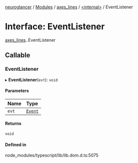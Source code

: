 [neuroglancer](../README.md) / [Modules](../modules.md) / [axes\_lines](../modules/axes_lines.md) / [<internal\>](../modules/axes_lines._internal_.md) / EventListener

# Interface: EventListener

[axes_lines](../modules/axes_lines.md).[<internal>](../modules/axes_lines._internal_.md).EventListener

## Callable

### EventListener

▸ **EventListener**(`evt`): `void`

#### Parameters

| Name | Type |
| :------ | :------ |
| `evt` | [`Event`](../modules/axes_lines._internal_.md#event) |

#### Returns

`void`

#### Defined in

node_modules/typescript/lib/lib.dom.d.ts:5075
